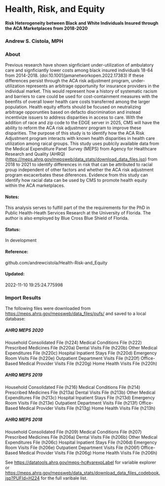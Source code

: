 # Health, Risk, and Equity
#### Risk Heterogeneity between Black and White Individuals Insured through the ACA Marketplaces from 2018-2020
### Andrew S. Cistola, MPH

### About
Previous research have shown signficiant under-utilization of ambulatory care and signficiantly lower costs among black insured individuals 18-64 from 2014-2018. (doi:10.1001/jamanetworkopen.2022.17383) If these differences persist through the ACA risk adjustment program, under-utilization represents an arbitrage opportunity for insurance providers in the individual market. This would represent how a history of systematic racism and barriers to care could be used for cost-containment measures with the beenfits of overall lower health care costs transferred among the larger population. Health equity efforts should be focused on neutralizing arbitrage opporunties based on defacto discrimination and instead incentivize issuers to address disparities in access to care. With the addition of race and zip code to the EDGE server in 2025, CMS will have the ability to reform the ACA risk adjustmenr program to improve these disparities. The purpose of this study is to identify how the ACA Risk Adjustment program interacts with known health disparities in health care utilization among raical groups. This study uses publcily available data from the Medical Expenditure Panel Survey (MEPS) from Agency for Healthcare Research and Quality (AHRQ) (https://meps.ahrq.gov/mepsweb/data_stats/download_data_files.jsp) from 2018 to 2021 to identify differences in risk that can be attributed to racial group independent of other factors and whether the ACA risk adjustment program excacerbates these diferences. Evidence from this study can identify how racial data can be used by CMS to promote health equity within the ACA marketplaces.

#### Notes:
This analysis serves to fulfill part of the the requirements for the PhD in Public Health-Heath Services Research at the University of Florida. The author is also employed by Blue Cross Blue Shield of Florida.

#### Status: 
In development

#### Reference: 
github.com/andrewcistola/Health-Risk-and_Equity

#### Updated:
2022-11-10 19:25:24.775998

### Import Results
The following files were downloaded from https://meps.ahrq.gov/mepsweb/data_files/pufs/ and saved to a local database:

##### AHRQ MEPS 2020
Household Consolidated File (h224)
Medical Conditions File (h222)
Prescribed Medicines File (h220a)
Dental Visits File (h220b)
Other Medical Expenditures File (h220c)
Hospital Inpatient Stays File (h220d)
Emergency Room Visits File (h220e)
Outpatient Department Visits File (h220f)
Office-Based Medical Provider Visits File (h220g)
Home Health Visits File (h220h)

##### AHRQ MEPS 2019
Household Consolidated File (h216)
Medical Conditions File (h214)
Prescribed Medicines File (h213a)
Dental Visits File (h213b)
Other Medical Expenditures File (h213c)
Hospital Inpatient Stays File (h213d)
Emergency Room Visits File (h213e)
Outpatient Department Visits File (h213f)
Office-Based Medical Provider Visits File (h213g)
Home Health Visits File (h213h)

##### AHRQ MEPS 2018
Household Consolidated File (h209)
Medical Conditions File (h207)
Prescribed Medicines File (h206a)
Dental Visits File (h206b)
Other Medical Expenditures File (h206c)
Hospital Inpatient Stays File (h206d)
Emergency Room Visits File (h206e)
Outpatient Department Visits File (h206f)
Office-Based Medical Provider Visits File (h206g)
Home Health Visits File (h206h)

See https://datatools.ahrq.gov/meps-hc#varexpLabel for variable explorer or https://meps.ahrq.gov/mepsweb/data_stats/download_data_files_codebook.jsp?PUFId=H224 for the full varibale list.

